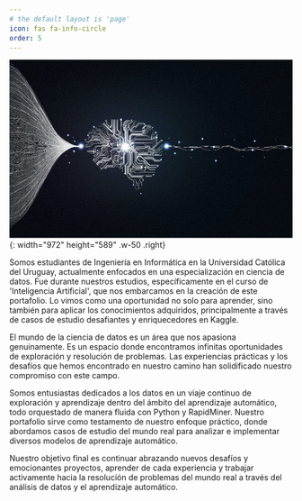 ```yaml
---
# the default layout is 'page'
icon: fas fa-info-circle
order: 5
---
```



![AboutBig](/assets/img/favicons/mlgod.jpg){: width="972" height="589" .w-50 .right}


Somos estudiantes de Ingeniería en Informática en la Universidad Católica del Uruguay, actualmente enfocados en una especialización en ciencia de datos. Fue durante nuestros estudios, específicamente en el curso de 'Inteligencia Artificial', que nos embarcamos en la creación de este portafolio. Lo vimos como una oportunidad no solo para aprender, sino también para aplicar los conocimientos adquiridos, principalmente a través de casos de estudio desafiantes y enriquecedores en Kaggle.

El mundo de la ciencia de datos es un área que nos apasiona genuinamente. Es un espacio donde encontramos infinitas oportunidades de exploración y resolución de problemas. Las experiencias prácticas y los desafíos que hemos encontrado en nuestro camino han solidificado nuestro compromiso con este campo.

Somos entusiastas dedicados a los datos en un viaje continuo de exploración y aprendizaje dentro del ámbito del aprendizaje automático, todo orquestado de manera fluida con Python y RapidMiner. Nuestro portafolio sirve como testamento de nuestro enfoque práctico, donde abordamos casos de estudio del mundo real para analizar e implementar diversos modelos de aprendizaje automático.

Nuestro objetivo final es continuar abrazando nuevos desafíos y emocionantes proyectos, aprender de cada experiencia y trabajar activamente hacia la resolución de problemas del mundo real a través del análisis de datos y el aprendizaje automático.

